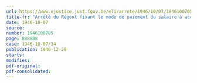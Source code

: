 ```yaml
---
url: https://www.ejustice.just.fgov.be/eli/arrete/1946/10/07/1946100705/justel
title-fr: "Arrêté du Régent fixant le mode de paiement du salaire à accorder pour huit jours fériés pendant l'année 1946 aux ouvriers de l'industrie de la fabrication du papier et du carton"
date: 1946-10-07
source:
number: 1946100705
page: 888888
case: 1946-10-07/34
publication: 1946-12-29
starts:
modifies:
pdf-original:
pdf-consolidated:
---
```


